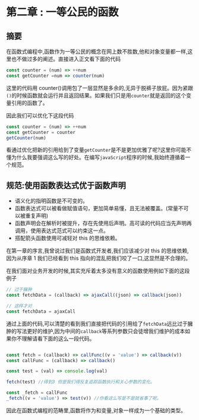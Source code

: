 # 第二章 : 一等公民的函数

## 摘要

在函数式编程中,函数作为一等公民的概念在网上数不胜数,他和对象变量都一样,这里也不做过多的阐述。直接进入正文看下面的代码

```javaScript
const counter = (num) => ++num
const getCounter =num => counter(num)
```

这里的代码用 counter()调用包了一层显然是多余的,无异于脱裤子放屁。因为紧跟`()`的时候函数就会运行并且返回结果。如果我们只是用`counter`就是返回的这个变量引用的函数了。

因此我们可以优化下这段代码

```javaScript
const counter = (num) => ++num
const getCounter = counter
getCounter(num)
```

看通过优化把新的引用给到了变量`getCounter`是不是更加优雅了呢?这里你可能不懂为什么我要强调这么写的好处。在编写`javaScript`程序的时候,我始终遵循着一个规范。

## 规范:使用函数表达式优于函数声明

- 语义化的指明函数是不可变的。
- 函数表达式可以被看做赋值语句，更加简单易懂，且无法被覆盖。(常量不可以被重复声明)
- 函数声明会在解析时被提升，存在先使用后声明。高可读的代码应当先声明再调用，使用表达式范式可以约束这一点。
- 搭配箭头函数使用可减轻对 this 的思维依赖。

在第一章的序言,我曾说过我们是函数式开发者,我们应该减少对 this 的思维依赖,因为从序章 1 我们已经看到 this 指向的混乱把我们咬了一口,这显然是不合理的。

在我们面对业务开发的时候,其实充斥着太多没有意义的函数使用例如下面的这段例子

```javaScript
// 过于臃肿
const fetchData = (callback) => ajaxCall((json) => callback(json))

// 这样才对
const fetchData = ajaxCall

```

通过上面的代码,可以清楚的看到我们直接把代码的引用给了`fetchData`远比过于臃肿的写法更好的维护,因为中间的`callback`等系列参数只会徒增我们维护的成本如果你不理解请看下面的这么一段代码。

```javaScript

const fetch = (callback) => callFunc((v = 'value') => callback(v))
const callFunc = (callback) => callback()

const test = (val) => console.log(val)

fetch(test) //得到3 但是我们得反复追踪函数执行和关心参数的变化。

const _fetch = callFunc
_fetch((v = 'value') => test(v)) //你看这么写是不是就省事了呢。

```

因此在函数式编程的范畴里,函数将作为和变量,对象一样成为一个基础的类型。
